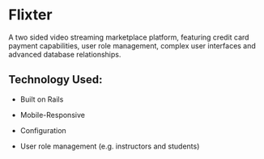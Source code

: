 # Flixter

A two sided video streaming marketplace platform, featuring credit card payment capabilities, user role management, complex user interfaces and advanced database relationships.

## Technology Used:

* Built on Rails

* Mobile-Responsive

* Configuration

* User role management (e.g. instructors and students)

